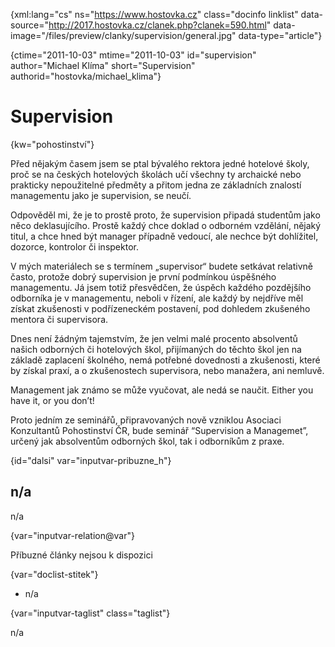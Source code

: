 
{xml:lang="cs" ns="https://www.hostovka.cz" class="docinfo linklist" data-source="http://2017.hostovka.cz/clanek.php?clanek=590.html" data-image="/files/preview/clanky/supervision/general.jpg" data-type="article"}

{ctime="2011-10-03" mtime="2011-10-03" id="supervision" author="Michael Klíma" short="Supervision" authorid="hostovka/michael_klima"}

# Supervision

<!-- generated attribute kw by user_updatekw.sh on 2020-07-05, do not edit -->

{kw="pohostinství"}

Před nějakým časem jsem se ptal bývalého rektora jedné hotelové školy, proč se na českých hotelových školách učí všechny ty archaické nebo prakticky nepoužitelné předměty a přitom jedna ze základních znalostí managementu jako je supervision, se neučí.

Odpověděl mi, že je to prostě proto, že supervision připadá studentům jako něco deklasujícího. Prostě každý chce doklad o odborném vzdělání, nějaký titul, a chce hned být manager případně vedoucí, ale nechce být dohlížitel, dozorce, kontrolor či inspektor.

V mých materiálech se s termínem „supervisor“ budete setkávat relativně často, protože dobrý supervision je první podmínkou úspěšného managementu. Já jsem totiž přesvědčen, že úspěch každého pozdějšího odborníka je v managementu, neboli v řízení, ale každý by nejdříve měl získat zkušenosti v podřízeneckém postavení, pod dohledem zkušeného mentora či supervisora.

Dnes není žádným tajemstvím, že jen velmi malé procento absolventů našich odborných či hotelových škol, přijímaných do těchto škol jen na základě zaplacení školného, nemá potřebné dovednosti a zkušenosti, které by získal praxí, a o zkušenostech supervisora, nebo manažera, ani nemluvě.

Management jak známo se může vyučovat, ale nedá se naučit. Either you have it, or you don’t!

Proto jedním ze seminářů, připravovaných nově vzniklou Asociaci Konzultantů Pohostinství ČR, bude seminář “Supervision a Managemet”, určený jak absolventům odborných škol, tak i odborníkům z praxe.

{id="dalsi" var="inputvar-pribuzne_h"}

## n/a

n/a

{var="inputvar-relation@var"}

Příbuzné články nejsou k dispozici

{var="doclist-stitek"}

  * n/a

{var="inputvar-taglist" class="taglist"}

n/a

